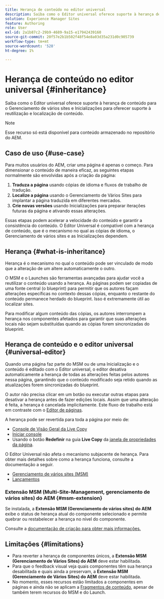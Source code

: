 ```yaml
---
title: Herança de conteúdo no editor universal
description: Saiba como o Editor universal oferece suporte à herança de conteúdo para o Gerenciamento de vários sites e Inicializações para oferecer suporte à reutilização e localização de conteúdo.
solution: Experience Manager Sites
feature: Authoring
role: User
exl-id: 2a1b87c2-29b9-4689-9a15-e17942439160
source-git-commit: 20f57e2b1b502f48f54e8a03d35a231d0c905739
workflow-type: tm+mt
source-wordcount: '528'
ht-degree: 1%

---
```


# Herança de conteúdo no editor universal {#inheritance}

Saiba como o Editor universal oferece suporte à herança de conteúdo para o Gerenciamento de vários sites e Inicializações para oferecer suporte à reutilização e localização de conteúdo.

>[!NOTE]
>
>Esse recurso só está disponível para conteúdo armazenado no repositório do AEM.

## Caso de uso {#use-case}

Para muitos usuários do AEM, criar uma página é apenas o começo. Para dimensionar o conteúdo de maneira eficaz, as seguintes etapas normalmente são envolvidas após a criação da página:

1. **Traduza a página** usando cópias de idioma e fluxos de trabalho de tradução.
1. **Localize a página** usando o Gerenciamento de Vários Sites para implantar a página traduzida em diferentes mercados.
1. **Crie novas versões** usando Inicializações para preparar iterações futuras da página e ativando essas alterações.

Essas etapas podem acelerar a velocidade do conteúdo e garantir a consistência do conteúdo. O Editor Universal é compatível com a herança de conteúdo, que é o mecanismo no qual as cópias de idioma, o Gerenciamento de vários sites e as Inicializações dependem.

## Herança {#what-is-inheritance}

Herança é o mecanismo no qual o conteúdo pode ser vinculado de modo que a alteração de um altere automaticamente o outro.

O MSM e o Launches são ferramentas avançadas para ajudar você a reutilizar o conteúdo usando a herança. As páginas podem ser copiadas de uma fonte central (o blueprint) para permitir que os autores façam alterações específicas no contexto dessas cópias, enquanto o restante do conteúdo permanece herdado do blueprint. Isso é extremamente útil ao localizar sites.

Para modificar algum conteúdo das cópias, os autores interrompem a herança nos componentes afetados para garantir que suas alterações locais não sejam substituídas quando as cópias forem sincronizadas do blueprint.

## Herança de conteúdo e o editor universal {#universal-editor}

Quando uma página faz parte do MSM ou de uma Inicialização e o conteúdo é editado com o Editor universal, o editor desativa automaticamente a herança de todas as alterações feitas pelos autores nessa página, garantindo que o conteúdo modificado seja retido quando as atualizações forem sincronizadas do blueprint.

O autor não precisa clicar em um botão ou executar outras etapas para desativar a herança antes de fazer edições locais. Assim que uma alteração é feita, a herança é cancelada implicitamente. Este fluxo de trabalho está em contraste com o [Editor de páginas](/help/sites-cloud/authoring/page-editor/edit-content.md#inherited-components).

A herança pode ser revertida para toda a página por meio de:

* [Console de Visão Geral da Live Copy](/help/sites-cloud/administering/msm/live-copy-overview.md)
* [Iniciar console](/help/sites-cloud/authoring/launches/overview.md#the-launches-console)
* Usando o botão **Redefinir** na guia **Live Copy** da [janela de propriedades da página](/help/sites-cloud/authoring/sites-console/page-properties.md).

O Editor Universal não afeta o mecanismo subjacente de herança. Para obter mais detalhes sobre como a herança funciona, consulte a documentação a seguir.

* [Gerenciamento de vários sites (MSM)](/help/sites-cloud/administering/msm/overview.md)
* [Lançamentos](/help/sites-cloud/authoring/launches/overview.md)

### Extensão MSM (Multi-Site-Management, gerenciamento de vários sites) do AEM {#msm-extension}

Se instalada, a **Extensão MSM (Gerenciamento de vários sites) do AEM** exibe o status de herança atual do componente selecionado e permite quebrar ou restabelecer a herança no nível do componente.

Consulte a [documentação de criação para obter mais informações.](/help/sites-cloud/authoring/universal-editor/authoring.md#inheritance)

## Limitações {#limitations}

* Para reverter a herança de componentes únicos, a **Extensão MSM (Gerenciamento de Vários Sites) do AEM** deve estar habilitada.
* Para que o feedback visual veja quais componentes têm sua herança desabilitada e quais ainda a preservam, a **Extensão MSM (Gerenciamento de Vários Sites) do AEM** deve estar habilitada.
* No momento, esses recursos estão limitados a componentes em páginas e ainda não se aplicam a [Fragmentos de conteúdo](/help/sites-cloud/administering/content-fragments/overview.md), apesar de também terem recursos do MSM e do Launch.
